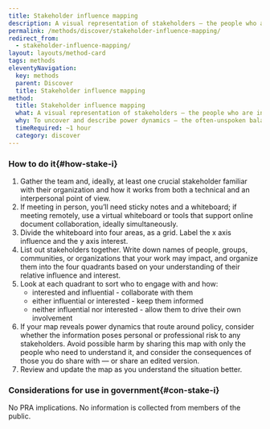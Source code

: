 ```yaml
---
title: Stakeholder influence mapping
description: A visual representation of stakeholders — the people who are involved — and their potential influence and impact on a project or service system, in comparison to one another.
permalink: /methods/discover/stakeholder-influence-mapping/
redirect_from:
  - stakeholder-influence-mapping/
layout: layouts/method-card
tags: methods
eleventyNavigation:
  key: methods
  parent: Discover
  title: Stakeholder influence mapping
method:
  title: Stakeholder influence mapping
  what: A visual representation of stakeholders — the people who are involved — and their potential influence and impact on a project or service system, in comparison to one another.
  why: To uncover and describe power dynamics — the often-unspoken balances of influence and control — that could impact project outcomes; prioritize which stakeholders to engage with and how, and inform a communication and engagement approach.
  timeRequired: ~1 hour
  category: discover
---
```


### How to do it{#how-stake-i}

1. Gather the team and, ideally, at least one crucial  stakeholder familiar with their organization and how it works from both a technical and an interpersonal point of view.
1. If meeting in person, you’ll need sticky notes and a whiteboard; if meeting remotely, use a virtual whiteboard or tools that support online document collaboration, ideally simultaneously.
1. Divide the whiteboard into four areas, as a grid. Label the x axis influence and the y axis interest.
1. List out stakeholders together. Write down names of people, groups, communities, or organizations that your work may impact, and organize them into the four quadrants based on your understanding of their relative influence and interest.
1. Look at each quadrant to sort who to engage with and how:
    - interested and influential - collaborate with them
    - either influential or interested - keep them informed
    - neither influential nor interested - allow them to drive their own involvement
1. If your map reveals power dynamics that route around policy, consider whether the information poses personal or professional risk to any stakeholders. Avoid possible harm by sharing this map with only the people who need to understand it, and consider the consequences of those you do share with — or share an edited version.
1. Review and update the map as you understand the situation better.

<section class="method--section method--section--18f-example" markdown="1" >

### Considerations for use in government{#con-stake-i}

No PRA implications. No information is collected from members of the public.

</section>
